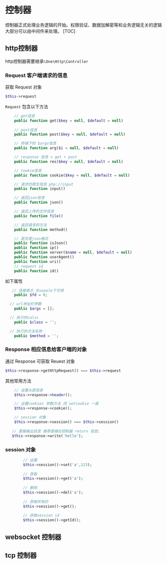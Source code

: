 # 控制器
控制器正式处理业务逻辑的开始。权限验证、数据加解密等和业务逻辑无关的逻辑大部分可以由中间件来处理。
[TOC]

## http控制器

http控制器需要继承`\One\Http\Controller`

### Request 客户端请求的信息
获取 Request 对象
```php
$this->request
```
`Request` 包含以下方法
```php
    // get信息
    public function get($key = null, $default = null)
    
    // post信息
    public function post($key = null, $default = null)

    // 终端下的 $argv信息
    public function arg($i = null, $default = null)

    // response 信息 = get + post
    public function res($key = null, $default = null)

    // cookie信息
    public function cookie($key = null, $default = null)

    // 请求的原生信息 php://input
    public function input()

    // 返回json信息
    public function json()

    // 返回上传的文件信息
    public function file()

    // 返回请求的方法
    public function method()

    // 是否是json格式
    public function isJson()
    public function ip()
    public function server($name = null, $default = null)
    public function userAgent()
    public function uri()
    // request id
    public function id()
```

如下属性
```php
   // 连接表示 在swoole下可用
    public $fd = 0;
  // url地址栏参数
    public $args = [];
  // 执行的calss
    public $class = '';
  // 执行的方法名称
    public $method = '';
```

### Response 相应信息给客户端的对象
通过 Response 可获取 Reuest 对象
```php
$this->response->getHttpRequest() === $this->request
```
其他常用方法

```php
    // 设置头部信息
    $this->response->header();

    // 设置cookies 参数方法 同 setcookie 一直
    $this->response->cookie();

    // session 对象
    $this->response->session() === $this->session()
    
   // 直接输出信息 推荐直接在控制器 return 信息;
   $this->response->write('hello');
```
### session 对象
```php
        // 设置
        $this->session()->set('a',123);
        
        // 获取
        $this->session()->get('a');
        
        // 删除
        $this->session()->del('a');
        
        // 获取所有的
        $this->session()->get();
        
        // 获取session id
        $this->session()->getId();
```

## websocket 控制器

## tcp 控制器